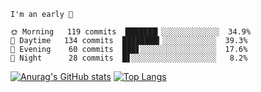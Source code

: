 <!--START_SECTION:productive-box-in-readme-->
```text
I'm an early 🐥

🌞 Morning   119 commits  ███████▎░░░░░░░░░░░░░  34.9%
🌆 Daytime   134 commits  ████████▎░░░░░░░░░░░░  39.3%
🌃 Evening    60 commits  ███▋░░░░░░░░░░░░░░░░░  17.6%
🌚 Night      28 commits  █▋░░░░░░░░░░░░░░░░░░░   8.2%
```
<!--END_SECTION:productive-box-in-readme-->
[![Anurag's GitHub stats](https://github-readme-stats.vercel.app/api?username=tykeaboyloy&count_private=true&theme=vue-light&show_icons=true)](https://github.com/anuraghazra/github-readme-stats)
[![Top Langs](https://github-readme-stats.vercel.app/api/top-langs/?username=tykeaboyloy&layout=compact&theme=vue-light&langs_count=8)](https://github.com/anuraghazra/github-readme-stats)
